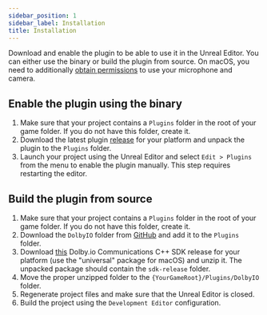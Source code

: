 ```yaml
---
sidebar_position: 1
sidebar_label: Installation
title: Installation
---
```


Download and enable the plugin to be able to use it in the Unreal Editor. You can either use the binary or build the plugin from source. On macOS, you need to additionally [obtain permissions](obtain-permissions) to use your microphone and camera.

## Enable the plugin using the binary
1. Make sure that your project contains a `Plugins` folder in the root of your game folder. If you do not have this folder, create it.
2. Download the latest plugin [release](https://github.com/DolbyIO/comms-sdk-unreal/releases) for your platform and unpack the plugin to the `Plugins` folder.
3. Launch your project using the Unreal Editor and select `Edit > Plugins` from the menu to enable the plugin manually. This step requires restarting the editor.

## Build the plugin from source
1. Make sure that your project contains a `Plugins` folder in the root of your game folder. If you do not have this folder, create it.
2. Download the `DolbyIO` folder from [GitHub](https://github.com/DolbyIO/comms-sdk-unreal/tree/main/DolbyIO) and add it to the `Plugins` folder.
3. Download [this](https://github.com/DolbyIO/comms-sdk-cpp/releases/tag/2.5.2) Dolby.io Communications C++ SDK release for your platform (use the "universal" package for macOS) and unzip it. The unpacked package should contain the `sdk-release` folder.
4. Move the proper unzipped folder to the `{YourGameRoot}/Plugins/DolbyIO` folder.
5. Regenerate project files and make sure that the Unreal Editor is closed.
6. Build the project using the `Development Editor` configuration.
